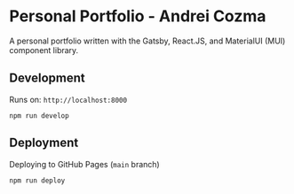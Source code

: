 # Personal Portfolio - Andrei Cozma

A personal portfolio written with the Gatsby, React.JS, and MaterialUI (MUI) component library.

## Development

Runs on: `http://localhost:8000`

```
npm run develop
```

## Deployment

Deploying to GitHub Pages (`main` branch)

```
npm run deploy
```